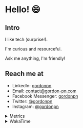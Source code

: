 # Hello! 😄

## Intro

I like tech (surprise!).

I'm curious and resourceful.

Ask me anything, I'm friendly!

## Reach me at

- LinkedIn: [gordonpn](https://www.linkedin.com/in/gordonpn/)
- Email: [contact@gordon-pn.com](mailto:contact@gordon-pn.com)
- Facebook Messenger: [gordonpn](https://www.messenger.com/t/Gordonpn)
- Twitter: [@gordonpn](https://twitter.com/Gordonpn)
- Instagram: [@gordonpn](https://www.instagram.com/gordonpn/)

<details>
  <summary>Metrics</summary>

  <img align="center" src="https://github.com/gordonpn/gordonpn/blob/master/github-metrics.svg" alt="GitHub Metrics">

</details>

<details>
  <summary>WakaTime</summary>

  <!--START_SECTION:waka-->
📊 **This Week I Spent My Time On** 

```text
💬 Programming Languages: 
YAML                     2 hrs 30 mins       █████████░░░░░░░░░░░░░░░░   36.56 % 
Java                     2 hrs 22 mins       █████████░░░░░░░░░░░░░░░░   34.76 % 
XML                      1 hr 26 mins        █████░░░░░░░░░░░░░░░░░░░░   21.04 % 
Brazil Dependency Config 16 mins             █░░░░░░░░░░░░░░░░░░░░░░░░   04.05 % 
Bash                     7 mins              ░░░░░░░░░░░░░░░░░░░░░░░░░   01.87 % 

🔥 Editors: 
IntelliJ IDEA            6 hrs 41 mins       ████████████████████████░   97.73 % 
VS Code                  9 mins              █░░░░░░░░░░░░░░░░░░░░░░░░   02.27 % 
```


 Last Updated on 16/11/2024 16:26:02 UTC
<!--END_SECTION:waka-->
</details>

